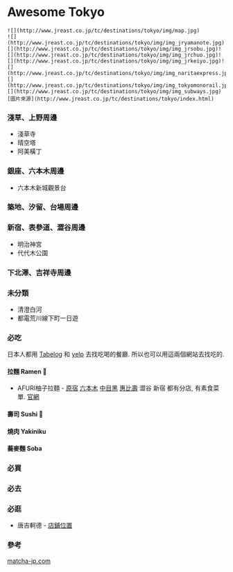# Awesome Tokyo
```
![](http://www.jreast.co.jp/tc/destinations/tokyo/img/map.jpg)  
![](http://www.jreast.co.jp/tc/destinations/tokyo/img/img_jryamanote.jpg)![](http://www.jreast.co.jp/tc/destinations/tokyo/img/img_jrsobu.jpg)![](http://www.jreast.co.jp/tc/destinations/tokyo/img/img_jrchuo.jpg)![](http://www.jreast.co.jp/tc/destinations/tokyo/img/img_jrkeiyo.jpg)![](http://www.jreast.co.jp/tc/destinations/tokyo/img/img_naritaexpress.jpg)![](http://www.jreast.co.jp/tc/destinations/tokyo/img/img_tokyomonorail.jpg)![](http://www.jreast.co.jp/tc/destinations/tokyo/img/img_subways.jpg)  
[圖片來源](http://www.jreast.co.jp/tc/destinations/tokyo/index.html)
```

### 淺草、上野周邊
- 淺草寺
- 晴空塔
- 阿美橫丁  

### 銀座、六本木周邊
- 六本木新城觀景台

### 築地、汐留、台場周邊

### 新宿、表參道、澀谷周邊
- 明治神宮
- 代代木公園

### 下北澤、吉祥寺周邊

### 未分類
- 清澄白河
- 都電荒川線下町一日遊

### 必吃
日本人都用 [Tabelog](https://tabelog.com/tw/) 和 [yelp](https://www.yelp.com/%E6%9D%B1%E4%BA%AC) 去找吃喝的餐廳. 所以也可以用這兩個網站去找吃的.  

#### 拉麵 Ramen :ramen:
 - AFURI柚子拉麵 - [原宿](https://tabelog.com/tw/tokyo/A1306/A130601/13095244/) [六本木](https://tabelog.com/tw/tokyo/A1307/A130701/13167723/dtlmap/) [中目黑](https://tabelog.com/tw/tokyo/A1317/A131701/13129706/dtlmap/) [惠比壽](https://tabelog.com/tw/tokyo/A1303/A130302/13005500/) 澀谷 新宿 都有分店, 有素食菜單. [官網](http://afuri.com/findus/)  

#### 壽司 Sushi :sushi:

#### 燒肉 Yakiniku

#### 蕎麥麵 Soba

### 必買

### 必去

### 必逛
 - 唐吉軻德 - [店鋪位置](http://www.donki-global.com/zhtw/store/shop_list.php?pid=30)


### 參考
[matcha-jp.com](https://matcha-jp.com/tw/list/?region=41&category=all)  

